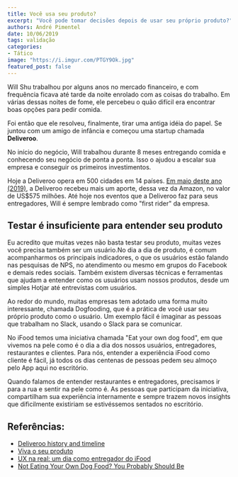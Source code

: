 ```yaml
---
title: Você usa seu produto?
excerpt: "Você pode tomar decisões depois de usar seu próprio produto?"
authors: André Pimentel
date: 10/06/2019
tags: validação
categories:
- Tático
image: "https://i.imgur.com/PTGY9Ok.jpg"
featured_post: false
---
```


Will Shu trabalhou por alguns anos no mercado financeiro, e com
frequência ficava até tarde da noite enrolado com as coisas do trabalho.
Em várias dessas noites de fome, ele percebeu o quão difícil era
encontrar boas opções para pedir comida.

Foi então que ele resolveu, finalmente, tirar uma antiga idéia do papel.
Se juntou com um amigo de infância e começou uma startup chamada
**Deliveroo**.

No início do negócio, Will trabalhou durante 8 meses entregando comida e
conhecendo seu negócio de ponta a ponta. Isso o ajudou a escalar sua
empresa e conseguir os primeiros investimentos.

Hoje a Deliveroo opera em 500 cidades em 14 países. [Em maio deste ano
(2019)](https://www.bloomberg.com/news/articles/2019-05-17/amazon-confirms-leading-575m-funding-round-in-u-k-s-deliveroo),
a Deliveroo recebeu mais um aporte, dessa vez da Amazon, no valor de
US\$575 milhões. Até hoje nos eventos que a Deliveroo faz para seus
entregadores, Will é sempre lembrado como \"first rider\" da empresa.

Testar é insuficiente para entender seu produto
-----------------------------------------------

Eu acredito que muitas vezes não basta testar seu produto, muitas vezes
você precisa também ser um usuário.No dia a dia de produto, é comum
acompanharmos os principais indicadores, o que os usuários estão falando
nas pesquisas de NPS, no atendimento ou mesmo em grupos do Facebook e
demais redes sociais. Também existem diversas técnicas e ferramentas que
ajudam a entender como os usuários usam nossos produtos, desde um
simples Hotjar até entrevistas com usuários.

Ao redor do mundo, muitas empresas tem adotado uma forma muito
interessante, chamada Dogfooding, que é a prática de você usar seu
próprio produto como o usuário. Um exemplo fácil é imaginar as pessoas
que trabalham no Slack, usando o Slack para se comunicar.

No iFood temos uma iniciativa chamada "Eat your own dog food", em que
vivemos na pele como é o dia a dia dos nossos usuários, entregadores,
restaurantes e clientes. Para nós, entender a experiência iFood como
cliente é fácil, já todos os dias centenas de pessoas pedem seu almoço
pelo App aqui no escritório.

Quando falamos de entender restaurantes e entregadores, precisamos ir
para a rua e sentir na pele como é. As pessoas que participam da
iniciativa, compartilham sua experiência internamente e sempre trazem
novos insights que dificilmente existiriam se estivéssemos sentados no
escritório.

Referências:
------------

-   [Deliveroo history and timeline](https://www.businessinsider.com/deliveroo-history-and-timeline-2018-9)
-   [Viva o seu produto](https://www.linkedin.com/pulse/viva-o-seu-produto-thiago-capeleiro-cspo/)
-   [UX na real: um dia como entregador do iFood](https://medium.com/ifood-tech/ux-na-real-um-dia-como-entregador-do-ifood-e01911c7dd10)
-   [Not Eating Your Own Dog Food? You Probably Should Be](https://www.forbes.com/sites/michaeldefranco/2014/03/04/not-eating-your-own-dog-food-you-probably-should-be-2/)
